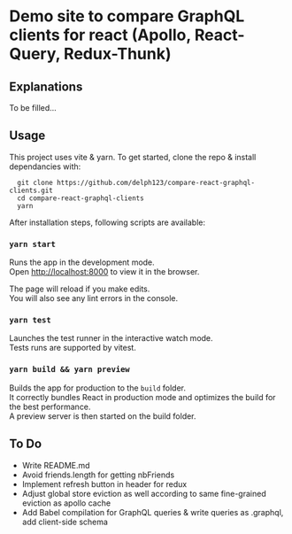 # Demo site to compare GraphQL clients for react (Apollo, React-Query, Redux-Thunk)

## Explanations

To be filled...

## Usage

This project uses vite & yarn. To get started, clone the repo & install dependancies with:

```
  git clone https://github.com/delph123/compare-react-graphql-clients.git
  cd compare-react-graphql-clients
  yarn
```

After installation steps, following scripts are available:

### `yarn start`

Runs the app in the development mode.\
Open [http://localhost:8000](http://localhost:8000) to view it in the browser.

The page will reload if you make edits.\
You will also see any lint errors in the console.

### `yarn test`

Launches the test runner in the interactive watch mode.\
Tests runs are supported by vitest.

### `yarn build && yarn preview`

Builds the app for production to the `build` folder.\
It correctly bundles React in production mode and optimizes the build for the best performance.\
A preview server is then started on the build folder.

## To Do

-   Write README.md
-   Avoid friends.length for getting nbFriends
-   Implement refresh button in header for redux
-   Adjust global store eviction as well according to same fine-grained eviction as apollo cache
-   Add Babel compilation for GraphQL queries & write queries as .graphql, add client-side schema
